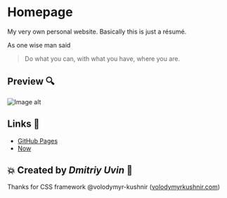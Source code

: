 # Homepage
My very own personal website. Basically this is just a résumé.

As one wise man said
>Do what you can, with what you have, where you are.

## Preview :mag:
![Image alt](https://github.com/dmitriy-sanders/homepage/raw/develop/assets/images/preview.png)

## Links :electric_plug:
- [GitHub Pages](https://dmitriy-sanders.github.io/homepage/)
- [Now](https://homepage-183yitqnn.now.sh/)

## :boom: Created by *Dmitriy Uvin* :rocket:

Thanks for CSS framework @volodymyr-kushnir ([volodymyrkushnir.com](https://volodymyrkushnir.com/))
